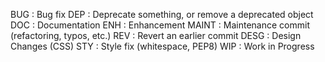 BUG : Bug fix
DEP : Deprecate something, or remove a deprecated object
DOC : Documentation
ENH : Enhancement
MAINT : Maintenance commit (refactoring, typos, etc.)
REV : Revert an earlier commit
DESG : Design Changes (CSS)
STY : Style fix (whitespace, PEP8)
WIP : Work in Progress